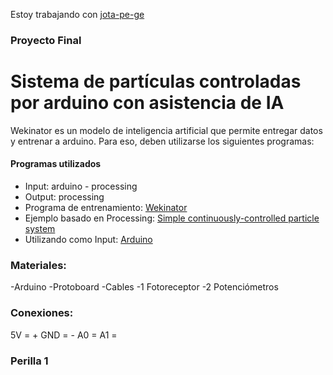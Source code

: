 Estoy trabajando con [jota-pe-ge](https://gibhub.com/jota-pe-ge)


### Proyecto Final
# Sistema de partículas controladas por arduino con asistencia de IA
Wekinator es un modelo de inteligencia artificial que permite entregar datos y entrenar a arduino. Para eso, deben utilizarse los siguientes programas:



#### Programas utilizados
* Input: arduino - processing
* Output: processing
* Programa de entrenamiento: [Wekinator](http://www.wekinator.org/)
* Ejemplo basado en Processing: [Simple continuously-controlled particle system](http://www.wekinator.org/examples/#Processing_animation_audio)
* Utilizando como Input: [Arduino](http://www.wekinator.org/examples/#Arduino)

### Materiales:

-Arduino
-Protoboard
-Cables
-1 Fotoreceptor
-2 Potenciómetros







### Conexiones:
5V = +
GND = -
A0 = 
A1 =

### Perilla 1


